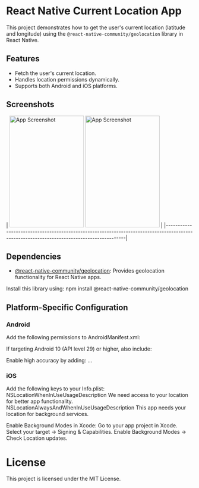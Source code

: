 # React Native Current Location App

This project demonstrates how to get the user's current location (latitude and longitude) using the `@react-native-community/geolocation` library in React Native.

## Features
- Fetch the user's current location.
- Handles location permissions dynamically.
- Supports both Android and iOS platforms.


## Screenshots

| <img src="https://github.com/user-attachments/assets/4773c1b8-ed43-4cce-8b9b-bbab13b618fb" alt="App Screenshot" height="300" width="200"> 
 <img src="https://github.com/user-attachments/assets/d4db243b-97c6-43ec-9966-9ac2e32afb98" alt="App Screenshot" height="300" width="200"> |
|-------------------------------------------------------------------------------------------------------------------------------------------|


## Dependencies
- [@react-native-community/geolocation](https://github.com/michalchudziak/react-native-geolocation): Provides geolocation functionality for React Native apps.

Install this library using:
npm install @react-native-community/geolocation



## Platform-Specific Configuration

### Android

Add the following permissions to AndroidManifest.xml:
<uses-permission android:name="android.permission.ACCESS_FINE_LOCATION" />
<uses-permission android:name="android.permission.ACCESS_COARSE_LOCATION" />

If targeting Android 10 (API level 29) or higher, also include:
<uses-permission android:name="android.permission.ACCESS_BACKGROUND_LOCATION" />

Enable high accuracy by adding:
<application
    android:usesCleartextTraffic="true"
    android:networkSecurityConfig="@xml/network_security_config">
    ...
</application>



### iOS

Add the following keys to your Info.plist:
<key>NSLocationWhenInUseUsageDescription</key>
<string>We need access to your location for better app functionality.</string>
<key>NSLocationAlwaysAndWhenInUseUsageDescription</key>
<string>This app needs your location for background services.</string>

Enable Background Modes in Xcode:
Go to your app project in Xcode.
Select your target → Signing & Capabilities.
Enable Background Modes → Check Location updates.




# License
This project is licensed under the MIT License.
